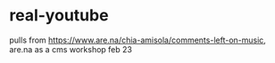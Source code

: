 # real-youtube
pulls from https://www.are.na/chia-amisola/comments-left-on-music, are.na as a cms workshop feb 23
